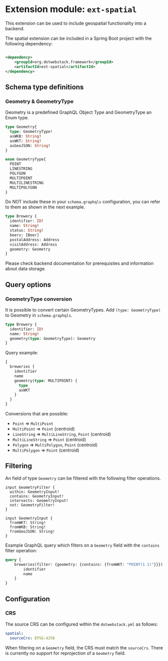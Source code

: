 # Extension module: `ext-spatial`

This extension can be used to include geospatial functionality into a backend.

The spatial extension can be included in a Spring Boot project with the following dependency:

```xml

<dependency>
    <groupId>org.dotwebstack.framework</groupId>
    <artifactId>ext-spatial</artifactId>
</dependency>
```

## Schema type definitions

### Geometry & GeometryType

Geometry is a predefined GraphQL Object Type and GeometryType an Enum type.

```graphql
type Geometry{
  type: GeometryType!
  asWKB: String!
  asWKT: String!
  asGeoJSON: String!
}

enum GeometryType{
  POINT
  LINESTRING
  POLYGON
  MULTIPOINT
  MULTILINESTRING
  MULTIPOLYGON
}
```

Do NOT include these in your `schema.graphqls` configuration, you can refer to them as shown in the next example.

```graphql
type Brewery {
  identifier: ID!
  name: String!
  status: String!
  beers: [Beer]
  postalAddress: Address
  visitAddress: Address
  geometry: Geometry
}
```

Please check backend documentation for prerequisites and information about data storage.

## Query options

### GeometryType conversion

It is possible to convert certain GeometryTypes. Add `(type: GeometryType)` to Geometry in `schema.graphqls`.

```graphql
type Brewery {
  identifier: ID!
  name: String!
  geometry(type: GeometryType): Geometry
}
```

Query example:

```graphql
{
  breweries {
    identifier
    name
    geometry(type: MULTIPOINT) {
      type
      asWKT
    }
  }
}
```

Conversions that are possible:

- `Point` => `MultiPoint`
- `MultiPoint` => `Point` (centroid)
- `LineString` => `MultiLineString`, `Point` (centroid)
- `MultiLineString` => `Point` (centroid)
- `Polygon` => `MultiPolygon`, `Point` (centroid)
- `MultiPolygon` => `Point` (centroid)

## Filtering

An field of type `Geometry` can be filtered with the following filter operations. 

```
input GeometryFilter {
  within: GeometryInput!
  contains: GeometryInput!
  intersects: GeometryInput!
  not: GeometryFilter!
}

input GeometryInput {
  fromWKT: String!
  fromWKB: String!
  fromGeoJSON: String!
}
```

Example GraphQL query which filters on a `Geometry` field with the `contains` filter operation:

```graphql
query {
    breweries(filter: {geometry: {contains: {fromWKT: "POINT(1 1)"}}}) {
        identifier
        name
    }
}
```

## Configuration

### CRS

The source CRS can be configured within the `dotwebstack.yml` as follows:

```yaml
spatial:
  sourceCrs: EPSG:4258
```

When filtering on a `Geometry` field, the CRS must match the `sourceCrs`. There is currently no support for reprojection of a `Geometry` field.
